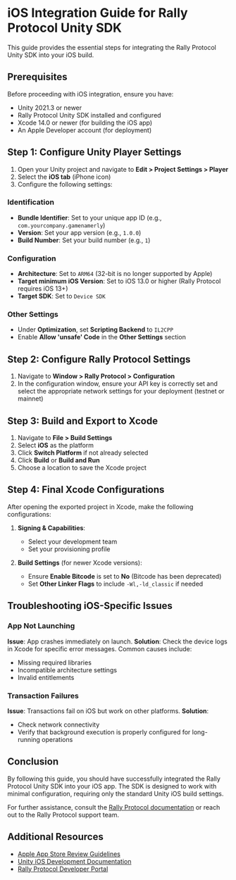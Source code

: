 # iOS Integration Guide for Rally Protocol Unity SDK

This guide provides the essential steps for integrating the Rally Protocol Unity SDK into your iOS build.

## Prerequisites

Before proceeding with iOS integration, ensure you have:

- Unity 2021.3 or newer
- Rally Protocol Unity SDK installed and configured
- Xcode 14.0 or newer (for building the iOS app)
- An Apple Developer account (for deployment)

## Step 1: Configure Unity Player Settings

1. Open your Unity project and navigate to **Edit > Project Settings > Player**
2. Select the **iOS tab** (iPhone icon)
3. Configure the following settings:

### Identification

- **Bundle Identifier**: Set to your unique app ID (e.g., `com.yourcompany.gamenamerly`)
- **Version**: Set your app version (e.g., `1.0.0`)
- **Build Number**: Set your build number (e.g., `1`)

### Configuration

- **Architecture**: Set to `ARM64` (32-bit is no longer supported by Apple)
- **Target minimum iOS Version**: Set to iOS 13.0 or higher (Rally Protocol requires iOS 13+)
- **Target SDK**: Set to `Device SDK`

### Other Settings

- Under **Optimization**, set **Scripting Backend** to `IL2CPP`
- Enable **Allow 'unsafe' Code** in the **Other Settings** section

## Step 2: Configure Rally Protocol Settings

1. Navigate to **Window > Rally Protocol > Configuration**
2. In the configuration window, ensure your API key is correctly set and select the appropriate network settings for your deployment (testnet or mainnet)

## Step 3: Build and Export to Xcode

1. Navigate to **File > Build Settings**
2. Select **iOS** as the platform
3. Click **Switch Platform** if not already selected
4. Click **Build** or **Build and Run**
5. Choose a location to save the Xcode project

## Step 4: Final Xcode Configurations

After opening the exported project in Xcode, make the following configurations:

1. **Signing & Capabilities**:
   - Select your development team
   - Set your provisioning profile

2. **Build Settings** (for newer Xcode versions):
   - Ensure **Enable Bitcode** is set to **No** (Bitcode has been deprecated)
   - Set **Other Linker Flags** to include `-Wl,-ld_classic` if needed

## Troubleshooting iOS-Specific Issues

### App Not Launching

**Issue**: App crashes immediately on launch.
**Solution**: Check the device logs in Xcode for specific error messages. Common causes include:

- Missing required libraries
- Incompatible architecture settings
- Invalid entitlements

### Transaction Failures

**Issue**: Transactions fail on iOS but work on other platforms.
**Solution**:

- Check network connectivity
- Verify that background execution is properly configured for long-running operations

## Conclusion

By following this guide, you should have successfully integrated the Rally Protocol Unity SDK into your iOS app. The SDK is designed to work with minimal configuration, requiring only the standard Unity iOS build settings.

For further assistance, consult the [Rally Protocol documentation](https://docs.rallyprotocol.com) or reach out to the Rally Protocol support team.

## Additional Resources

- [Apple App Store Review Guidelines](https://developer.apple.com/app-store/review/guidelines/)
- [Unity iOS Development Documentation](https://docs.unity3d.com/Manual/iphone-GettingStarted.html)
- [Rally Protocol Developer Portal](https://docs.rallyprotocol.com)
